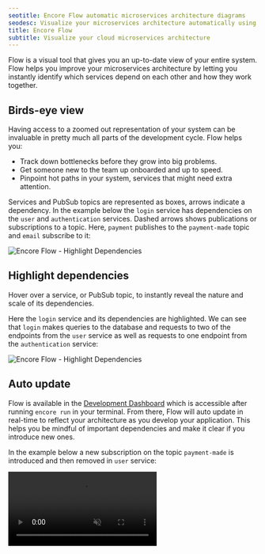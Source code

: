 ```yaml
---
seotitle: Encore Flow automatic microservices architecture diagrams
seodesc: Visualize your microservices architecture automatically using Encore Flow. Get real-time interactive architecture diagrams for your entire application.
title: Encore Flow
subtitle: Visualize your cloud microservices architecture
---
```


Flow is a visual tool that gives you an up-to-date view of your entire system. Flow helps you improve your
microservices architecture by letting you instantly identify which services depend on each other and how they work
together.

## Birds-eye view

Having access to a zoomed out representation of your system can be invaluable in pretty much all parts of the
development cycle. Flow helps you:

* Track down bottlenecks before they grow into big problems.
* Get someone new to the team up onboarded and up to speed.
* Pinpoint hot paths in your system, services that might need extra attention.

Services and PubSub topics are represented as boxes, arrows indicate a dependency. In the example below
the `login` service has dependencies on the `user` and `authentication` services. Dashed arrows shows publications or
subscriptions to a topic. Here, `payment` publishes to the `payment-made` topic and `email` subscribe to it:


<img src="/assets/docs/flow-diagram.png" title="Encore Flow - Highlight Dependencies" />

## Highlight dependencies

Hover over a service, or PubSub topic, to instantly reveal the nature and scale of its dependencies.

Here the `login` service and its dependencies are highlighted. We can see that `login` makes queries to the
database and requests to two of the endpoints from the `user` service as well as requests to one endpoint from
the `authentication` service:

<img src="/assets/docs/flow-highlight.png" title="Encore Flow - Highlight Dependencies" />

## Auto update

Flow is available in the [Development Dashboard](/docs/observability/dev-dash) which is accessible after
running `encore run` in your terminal. From there, Flow will auto update in real-time to reflect your architecture as you
develop your application. This helps you be mindful of important dependencies and make it clear if you introduce new ones.

In the example below a new subscription on the topic `payment-made` is introduced and then removed in `user` service:

<video autoPlay playsInline loop controls muted className="w-full h-full">
	<source src="/assets/docs/flow-auto-update.mp4" className="w-full h-full" type="video/mp4" />
</video>

